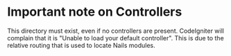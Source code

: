 # Important note on Controllers

This directory must exist, even if no controllers are present. CodeIgniter will complain that it
is "Unable to load your default controller". This is due to the relative routing that is used to
locate Nails modules.